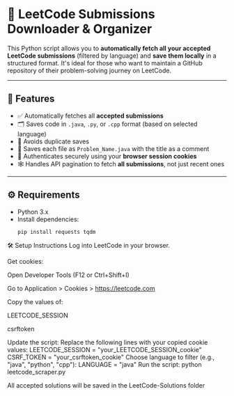 # 🧠 LeetCode Submissions Downloader & Organizer

This Python script allows you to **automatically fetch all your accepted LeetCode submissions** (filtered by language) and **save them locally** in a structured format. It's ideal for those who want to maintain a GitHub repository of their problem-solving journey on LeetCode.

---

## 🚀 Features

- ✅ Automatically fetches all **accepted submissions**
- 🗂 Saves code in `.java`, `.py`, or `.cpp` format (based on selected language)
- 🧾 Avoids duplicate saves
- 📄 Saves each file as `Problem_Name.java` with the title as a comment
- 🔐 Authenticates securely using your **browser session cookies**
- 🕸 Handles API pagination to fetch **all submissions**, not just recent ones

---

## ⚙️ Requirements

- Python 3.x
- Install dependencies:
  ```bash
  pip install requests tqdm

🛠 Setup Instructions
Log into LeetCode in your browser.

Get cookies:

Open Developer Tools (F12 or Ctrl+Shift+I)

Go to Application > Cookies > https://leetcode.com

Copy the values of:

LEETCODE_SESSION

csrftoken


Update the script: Replace the following lines with your copied cookie values:
LEETCODE_SESSION = "your_LEETCODE_SESSION_cookie"
CSRF_TOKEN = "your_csrftoken_cookie"
Choose language to filter (e.g., "java", "python", "cpp"):
LANGUAGE = "java"
Run the script:
python leetcode_scraper.py


All accepted solutions will be saved in the LeetCode-Solutions folder




